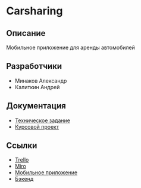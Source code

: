 # Carsharing
## Описание
Мобильное приложение для аренды автомобилей

## Разработчики
* Минаков Александр
* Калиткин Андрей

## Документация
* [Техническое задание](https://is.gd/7b6yBT)
* [Курсовой проект](https://is.gd/lsVN6Z)

## Ссылки
* [Trello](https://is.gd/LLIIIL)
* [Miro](https://miro.com/app/board/o9J_lP1LEJM=/)
* [Мобильное приложение](https://github.com/ghostdiv071/carsharing_mobile_app)
* [Бэкенд](https://github.com/ankalitkin/carsharing-backend)
